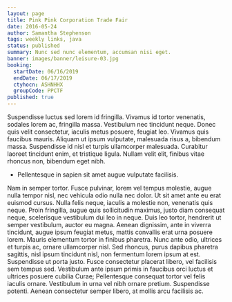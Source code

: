 ```yaml
---
layout: page
title: Pink Pink Corporation Trade Fair
date: 2016-05-24
author: Samantha Stephenson
tags: weekly links, java
status: published
summary: Nunc sed nunc elementum, accumsan nisi eget.
banner: images/banner/leisure-03.jpg
booking:
  startDate: 06/16/2019
  endDate: 06/17/2019
  ctyhocn: ASHNHHX
  groupCode: PPCTF
published: true
---
```

Suspendisse luctus sed lorem id fringilla. Vivamus id tortor venenatis, sodales lorem ac, fringilla massa. Vestibulum nec tincidunt neque. Donec quis velit consectetur, iaculis metus posuere, feugiat leo. Vivamus quis faucibus mauris. Aliquam ut ipsum vulputate, malesuada risus a, bibendum massa. Suspendisse id nisl et turpis ullamcorper malesuada. Curabitur laoreet tincidunt enim, et tristique ligula. Nullam velit elit, finibus vitae rhoncus non, bibendum eget nibh.

* Pellentesque in sapien sit amet augue vulputate facilisis.

Nam in semper tortor. Fusce pulvinar, lorem vel tempus molestie, augue nulla tempor nisl, nec vehicula odio nulla nec dolor. Ut sit amet ante eu erat euismod cursus. Nulla felis neque, iaculis a molestie non, venenatis quis neque. Proin fringilla, augue quis sollicitudin maximus, justo diam consequat neque, scelerisque vestibulum dui leo in neque. Duis leo tortor, hendrerit ut semper vestibulum, auctor eu magna. Aenean dignissim, ante in viverra tincidunt, augue ipsum feugiat metus, mattis convallis erat urna posuere lorem. Mauris elementum tortor in finibus pharetra. Nunc ante odio, ultrices et turpis ac, ornare ullamcorper nisl.
Sed rhoncus, purus dapibus pharetra sagittis, nisl ipsum tincidunt nisl, non fermentum lorem ipsum at est. Suspendisse ut porta justo. Fusce consectetur placerat libero, vel facilisis sem tempus sed. Vestibulum ante ipsum primis in faucibus orci luctus et ultrices posuere cubilia Curae; Pellentesque consequat tortor vel felis iaculis ornare. Vestibulum in urna vel nibh ornare pretium. Suspendisse potenti. Aenean consectetur semper libero, at mollis arcu facilisis ac.
